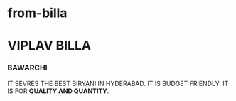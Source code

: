 # from-billa
# VIPLAV BILLA
### BAWARCHI
IT SEVRES THE BEST BIRYANI IN HYDERABAD. IT IS BUDGET FRIENDLY. IT IS FOR **QUALITY AND QUANTITY**.
